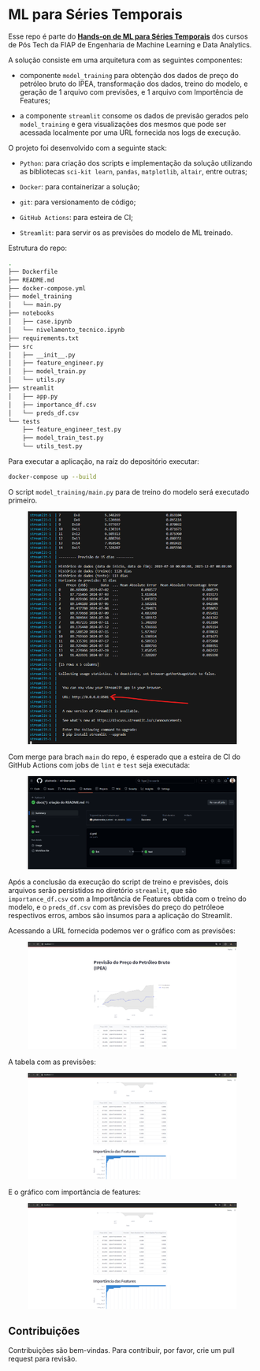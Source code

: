 # ML para Séries Temporais

Esse repo é parte do [**Hands-on de ML para Séries Temporais**](https://plbalmeida.gitbook.io/fiap-hands-on-de-ml-para-series-temporais) dos cursos de Pós Tech da FIAP de Engenharia de Machine Learning e Data Analytics.

A solução consiste em uma arquitetura com as seguintes componentes:

- componente `model_training` para obtenção dos dados de preço do petróleo bruto do IPEA, transformação dos dados, treino do modelo, e geração de 1 arquivo com previsões, e 1 arquivo com Importência de Features;

- a componente `streamlit` consome os dados de previsão gerados pelo `model_training` e gera visualizações dos mesmos que pode ser acessada localmente por uma URL fornecida nos logs de execução. 

O projeto foi desenvolvido com a seguinte stack:

- `Python`: para criação dos scripts e implementação da solução utilizando as bibliotecas `sci-kit learn`, `pandas`, `matplotlib`, `altair`, entre outras;

- `Docker`: para containerizar a solução;

- `git`: para versionamento de código;

- `GitHub Actions`: para esteira de CI;

- `Streamlit`: para servir os as previsões do modelo de ML treinado.

Estrutura do repo:

```bash
.
├── Dockerfile
├── README.md
├── docker-compose.yml
├── model_training
│   └── main.py
├── notebooks
│   ├── case.ipynb
│   └── nivelamento_tecnico.ipynb
├── requirements.txt
├── src
│   ├── __init__.py
│   ├── feature_engineer.py
│   ├── model_train.py
│   └── utils.py
├── streamlit
│   ├── app.py
│   ├── importance_df.csv
│   └── preds_df.csv
└── tests
    ├── feature_engineer_test.py
    ├── model_train_test.py
    └── utils_test.py
```

Para executar a aplicação, na raíz do depositório executar:

```bash
docker-compose up --build
```

O script `model_training/main.py` para de treino do modelo será executado primeiro.

<div align="center">
  <figure>
    <img src="figures/execucao.png" alt="Logs de execução">
  </figure>
</div>

Com merge para brach `main` do repo, é esperado que a esteira de CI do GitHub Actions com jobs de `lint` e `test` seja executada:

<div align="center">
  <figure>
    <img src="figures/ci.png" alt="Logs de execução">
  </figure>
</div>

Após a conclusão da execução do script de treino e previsões, dois arquivos serão persistidos no diretório `streamlit`, que são `importance_df.csv` com a Importância de Features obtida com o treino do modelo, e o `preds_df.csv` com as previsões do preço do petróleoe respectivos erros, ambos são insumos para a aplicação do Streamlit.

Acessando a URL fornecida podemos ver o gráfico com as previsões:

<div align="center">
  <figure>
    <img src="figures/preds1.png" alt="Logs de execução">
  </figure>
</div>

A tabela com as previsões:

<div align="center">
  <figure>
    <img src="figures/preds2.png" alt="Logs de execução">
  </figure>
</div>

E o gráfico com importância de features:

<div align="center">
  <figure>
    <img src="figures/preds2.png" alt="Logs de execução">
  </figure>
</div>

## Contribuições

Contribuições são bem-vindas. Para contribuir, por favor, crie um pull request para revisão.